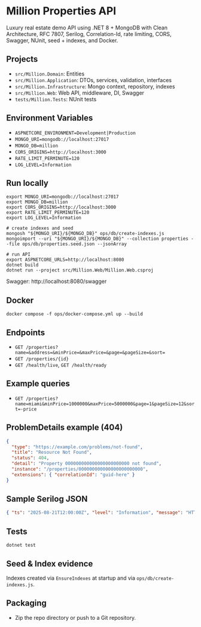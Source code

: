 # Million Properties API

Luxury real estate demo API using .NET 8 + MongoDB with Clean Architecture, RFC 7807, Serilog, Correlation-Id, rate limiting, CORS, Swagger, NUnit, seed + indexes, and Docker.

## Projects
- `src/Million.Domain`: Entities
- `src/Million.Application`: DTOs, services, validation, interfaces
- `src/Million.Infrastructure`: Mongo context, repository, indexes
- `src/Million.Web`: Web API, middleware, DI, Swagger
- `tests/Million.Tests`: NUnit tests

## Environment Variables
- `ASPNETCORE_ENVIRONMENT=Development|Production`
- `MONGO_URI=mongodb://localhost:27017`
- `MONGO_DB=million`
- `CORS_ORIGINS=http://localhost:3000`
- `RATE_LIMIT_PERMINUTE=120`
- `LOG_LEVEL=Information`

## Run locally
```
export MONGO_URI=mongodb://localhost:27017
export MONGO_DB=million
export CORS_ORIGINS=http://localhost:3000
export RATE_LIMIT_PERMINUTE=120
export LOG_LEVEL=Information

# create indexes and seed
mongosh "${MONGO_URI}/${MONGO_DB}" ops/db/create-indexes.js
mongoimport --uri "${MONGO_URI}/${MONGO_DB}" --collection properties --file ops/db/properties.seed.json --jsonArray

# run API
export ASPNETCORE_URLS=http://localhost:8080
dotnet build
dotnet run --project src/Million.Web/Million.Web.csproj
```

Swagger: http://localhost:8080/swagger

## Docker
```
docker compose -f ops/docker-compose.yml up --build
```

## Endpoints
- `GET /properties?name=&address=&minPrice=&maxPrice=&page=&pageSize=&sort=`
- `GET /properties/{id}`
- `GET /health/live`, `GET /health/ready`

## Example queries
- `GET /properties?name=miami&minPrice=1000000&maxPrice=5000000&page=1&pageSize=12&sort=-price`

## ProblemDetails example (404)
```json
{
  "type": "https://example.com/problems/not-found",
  "title": "Resource Not Found",
  "status": 404,
  "detail": "Property 000000000000000000000000 not found",
  "instance": "/properties/000000000000000000000000",
  "extensions": { "correlationId": "guid-here" }
}
```

## Sample Serilog JSON
```json
{ "ts": "2025-08-21T12:00:00Z", "level": "Information", "message": "HTTP GET /properties responded 200 in 25 ms", "correlationId": "guid-here" }
```

## Tests
```
dotnet test
```

## Seed & Index evidence
Indexes created via `EnsureIndexes` at startup and via `ops/db/create-indexes.js`.

## Packaging
- Zip the repo directory or push to a Git repository.

